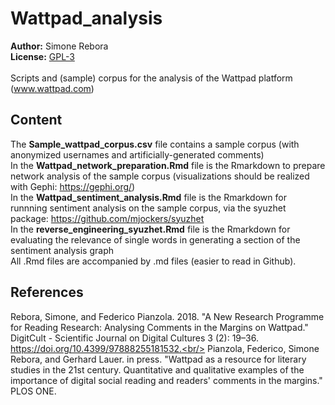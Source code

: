 # Wattpad_analysis
**Author:** Simone Rebora<br/> 
**License:** [GPL-3](https://opensource.org/licenses/GPL-3.0)<br/>
<br/>
Scripts and (sample) corpus for the analysis of the Wattpad platform (www.wattpad.com)<br/>

## Content
The <b>Sample_wattpad_corpus.csv</b> file contains a sample corpus (with anonymized usernames and artificially-generated comments)<br/>
In the <b>Wattpad_network_preparation.Rmd</b> file is the Rmarkdown to prepare network analysis of the sample corpus (visualizations should be realized with Gephi: https://gephi.org/)<br/>
In the <b>Wattpad_sentiment_analysis.Rmd</b> file is the Rmarkdown for runnning sentiment analysis on the sample corpus, via the syuzhet package: https://github.com/mjockers/syuzhet<br/>
In the <b>reverse_engineering_syuzhet.Rmd</b> file is the Rmarkdown for evaluating the relevance of single words in generating a section of the sentiment analysis graph<br/>
All .Rmd files are accompanied by .md files (easier to read in Github).<br/> 

## References
Rebora, Simone, and Federico Pianzola. 2018. "A New Research Programme for Reading Research: Analysing Comments in the Margins on Wattpad." DigitCult - Scientific Journal on Digital Cultures 3 (2): 19–36. https://doi.org/10.4399/97888255181532.<br/>
Pianzola, Federico, Simone Rebora, and Gerhard Lauer. in press. "Wattpad as a resource for literary studies in the 21st century. Quantitative and qualitative examples of the importance of digital social reading and readers' comments in the margins." PLOS ONE.

